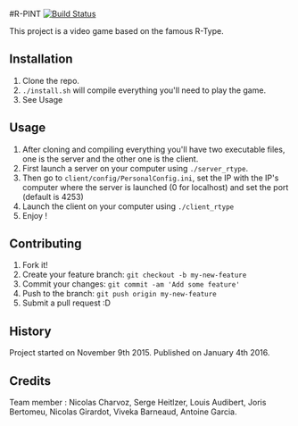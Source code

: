 #R-PINT [![Build Status](https://travis-ci.com/charvoa/rtype_cpp.svg?token=pSML9SHkZtFx2hRSmJ4q&branch=dev)](https://travis-ci.com/charvoa/rtype_cpp)

This project is a video game based on the famous R-Type.

## Installation

1. Clone the repo.
2. `./install.sh` will compile everything you'll need to play the game.
3. See Usage

## Usage

1. After cloning and compiling everything you'll have two executable files, one is the server and the other one is the client.
2. First launch a server on your computer using `./server_rtype`.
3. Then go to `client/config/PersonalConfig.ini`, set the IP with the IP's computer where the server is launched (0 for localhost) and set the port (default is 4253)
4. Launch the client on your computer using `./client_rtype`
5. Enjoy ! 

## Contributing

1. Fork it!
2. Create your feature branch: `git checkout -b my-new-feature`
3. Commit your changes: `git commit -am 'Add some feature'`
4. Push to the branch: `git push origin my-new-feature`
5. Submit a pull request :D

## History

Project started on November 9th 2015. Published on January 4th 2016.

## Credits

Team member : Nicolas Charvoz, Serge Heitlzer, Louis Audibert, Joris Bertomeu, Nicolas Girardot, Viveka Barneaud, Antoine Garcia.